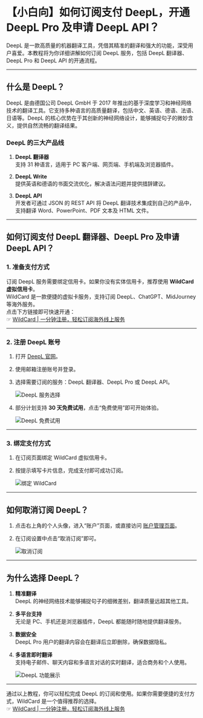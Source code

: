 # 【小白向】如何订阅支付 DeepL，开通 DeepL Pro 及申请 DeepL API？

DeepL 是一款高质量的机器翻译工具，凭借其精准的翻译和强大的功能，深受用户喜爱。本教程将为你详细讲解如何订阅 DeepL 服务，包括 DeepL 翻译器、DeepL Pro 和 DeepL API 的开通流程。

---

## 什么是 DeepL？

DeepL 是由德国公司 DeepL GmbH 于 2017 年推出的基于深度学习和神经网络技术的翻译工具。它支持多种语言的高质量翻译，包括中文、英语、德语、法语、日语等。DeepL 的核心优势在于其创新的神经网络设计，能够捕捉句子的微妙含义，提供自然流畅的翻译结果。

### DeepL 的三大产品线

1. **DeepL 翻译器**  
   支持 31 种语言，适用于 PC 客户端、网页端、手机端及浏览器插件。

2. **DeepL Write**  
   提供英语和德语的书面交流优化，解决语法问题并提供措辞建议。

3. **DeepL API**  
   开发者可通过 JSON 的 REST API 将 DeepL 翻译技术集成到自己的产品中，支持翻译 Word、PowerPoint、PDF 文本及 HTML 文件。

---

## 如何订阅支付 DeepL 翻译器、DeepL Pro 及申请 DeepL API？

### 1. 准备支付方式

订阅 DeepL 服务需要绑定信用卡。如果你没有实体信用卡，推荐使用 **WildCard 虚拟信用卡**。  
WildCard 是一款便捷的虚拟卡服务，支持订阅 DeepL、ChatGPT、MidJourney 等海外服务。  
点击下方链接即可快速开通：  
☞ [WildCard | 一分钟注册，轻松订阅海外线上服务](https://bit.ly/bewildcard)

---

### 2. 注册 DeepL 账号

1. 打开 [DeepL 官网](https://www.deepl.com/zh/translator)。  
2. 使用邮箱注册账号并登录。  
3. 选择需要订阅的服务：DeepL 翻译器、DeepL Pro 或 DeepL API。

   ![DeepL 服务选择](https://jjdph.oss-cn-beijing.aliyuncs.com/image-20240912205542159.png)

4. 部分计划支持 **30 天免费试用**，点击“免费使用”即可开始体验。

   ![DeepL 免费试用](https://jjdph.oss-cn-beijing.aliyuncs.com/image-20240912205634096.png)

---

### 3. 绑定支付方式

1. 在订阅页面绑定 WildCard 虚拟信用卡。  
2. 按提示填写卡片信息，完成支付即可成功订阅。

   ![绑定 WildCard](https://jjdph.oss-cn-beijing.aliyuncs.com/image-20240912205833090.png)

---

## 如何取消订阅 DeepL？

1. 点击右上角的个人头像，进入“账户”页面，或直接访问 [账户管理页面](https://www.deepl.com/zh/account)。  
2. 在订阅设置中点击“取消订阅”即可。

   ![取消订阅](https://jjdph.oss-cn-beijing.aliyuncs.com/image-20240912205855429.png)

---

## 为什么选择 DeepL？

1. **精准翻译**  
   DeepL 的神经网络技术能够捕捉句子的细微差别，翻译质量远超其他工具。

2. **多平台支持**  
   无论是 PC、手机还是浏览器插件，DeepL 都能随时随地提供翻译服务。

3. **数据安全**  
   DeepL Pro 用户的翻译内容会在翻译后立即删除，确保数据隐私。

4. **多语言即时翻译**  
   支持电子邮件、聊天内容和多语言对话的实时翻译，适合商务和个人使用。

   ![DeepL 功能展示](https://jjdph.oss-cn-beijing.aliyuncs.com/image-20240912210032070.png)

---

通过以上教程，你可以轻松完成 DeepL 的订阅和使用。如果你需要便捷的支付方式，WildCard 是一个值得推荐的选择。  
☞ [WildCard | 一分钟注册，轻松订阅海外线上服务](https://bit.ly/bewildcard)
